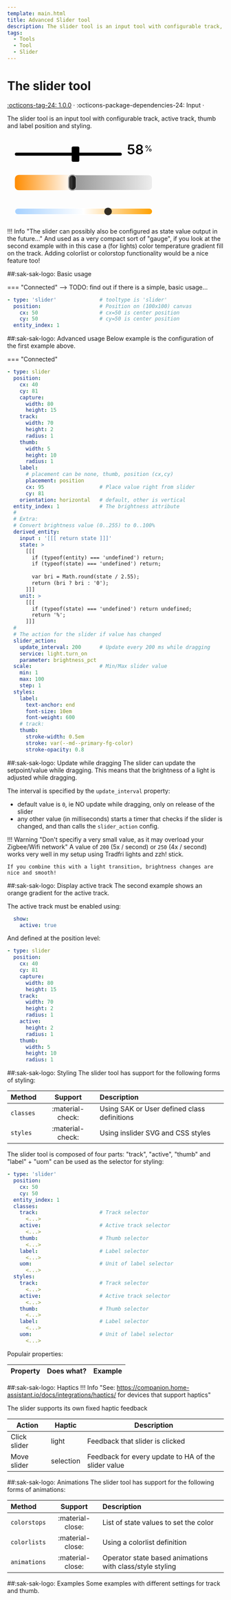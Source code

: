 ```yaml
---
template: main.html
title: Advanced Slider tool
description: The slider tool is an input tool with configurable track, active track, thumb and label position and styling.
tags:
  - Tools
  - Tool
  - Slider
---
```


[slider-tool support]: https://github.com/amoebelabs/swiss-army-knife-card/releases/

# The slider tool
[:octicons-tag-24: 1.0.0][slider-tool support] ·
:octicons-package-dependencies-24: Input ·

The slider tool is an input tool with configurable track, active track, thumb and label position and styling.

<svg viewBox="-200 75 450 75" xmlns="http://www.w3.org/2000/svg" width="400px">
  <g class="toolset__group-outer" style="transform-origin:center; transform-box:fill-box;" id="toolset-8qgsve32l" transform="rotate(0) scale(1, 1)">
    <svg style="overflow:visible;">
      <g class="toolset__group" transform="translate(0, 0)">
        <svg xmlns="http://www.w3.org/2000/svg" overflow="visible" pointer-events="all" id="rangeslider-hrqzz1i04">
          <rect id="rs-track" class="sak-slider__track" x="-180" y="120" width="280" height="8" rx="4" style="fill:var(--md-primary-fg-color--300);"></rect>
          <g id="rs-thumb-group" x="-50" y="104" style="transform:translate(18.787878787878782px, 0px)">
            <rect id="rs-thumb" class="sak-slider__thumb" x="-50" y="104" width="20" height="40" rx="4" style="stroke-width: 0.25em; stroke: var(--md-primary-fg-color--dark); fill: var(--md-primary-bg-color); stroke-opacity: 1;"></rect>
          </g>
          <text id="rs-label">
            <tspan data-placement="position" class="sak-slider__value" x="180" y="124" style="text-anchor: end; font-size: 2.5em; font-weight: 600;fill:var(--md-primary-fg-color--dark);">58</tspan>
            <tspan dx="-0.1em" dy="-0.35em" class="sak-slider__uom" style="font-size: 1.5em;fill:var(--md-primary-fg-color--dark);">
              %</tspan>
          </text>
        </svg>
      </g>
    </svg>
  </g>
</svg>

<svg viewBox="-200 75 450 75" xmlns="http://www.w3.org/2000/svg" width="400px">
  <defs>
    <linearGradient id="light-brightness-gradient" x1="1" x2="0">
      <stop stop-color="#eeeeee"/>
      <stop offset="1" stop-color="#555555"/>
    </linearGradient>
    <linearGradient id="light-brightness-gradient--orange" x1="1" x2="0">
      <stop stop-color="white"/>
      <stop offset="1" stop-color="darkorange"/>
    </linearGradient>
  </defs>
  <g class="toolset__group-outer" style="transform-origin:center; transform-box:fill-box;" id="toolset-atn0ynfcn" transform="rotate(0) scale(1, 1)">
    <svg style="overflow:visible;">
      <g class="toolset__group" transform="translate(0, 0)">
        <svg xmlns="http://www.w3.org/2000/svg" overflow="visible" style="touch-action:none; pointer-events:none;" id="rangeslider-gdwcswl8y">
          <rect id="rs-track" class="sak-slider__track" x="-180" y="104" width="360" height="40" rx="10" style="fill: url(#light-brightness-gradient); fill-opacity: 1; stroke-width: 0.1em; stroke: white; pointer-events: none;"></rect>
          <rect id="active-track" touch-action="none" class="sak-slider__active" x="-180" y="104" width="150.8080808080808" height="40" rx="10" style="fill: url(#light-brightness-gradient--orange); pointer-events: none;"></rect>
          <g id="rs-thumb-group" x="-10" y="104" style="transform:translate(-29.191919191919197px, 0px)">
            <g style="transform-origin:center;transform-box: fill-box;">
              <rect id="rs-thumb" class="sak-slider__thumb" x="-10" y="104" width="20" height="40" rx="10" style="stroke-width: 0.2em; stroke: darkgrey; stroke-opacity: 1; fill: var(--primary-text-color); fill-opacity: 0.8; pointer-events: none;"></rect>
            </g>
          </g>
        </svg>
      </g>
    </svg>
  </g>
</svg>
        
<svg viewBox="-200 75 450 75" width="400px" xmlns="http://www.w3.org/2000/svg" overflow="visible" pointer-events="all" id="rangeslider-qzbh29328">
  <defs>
    <linearGradient id="light-color-temperature-gradient" x1="1" x2="0">
      <stop stop-color="#ffa000"/>
      <stop offset=".5" stop-color="#fff"/>
      <stop offset="1" stop-color="#a6d1ff"/>
    </linearGradient>
  </defs>
  <rect id="rs-track" class="sak-slider__track" x="-180" y="116" width="360" height="16" rx="8" style="fill: url(#light-color-temperature-gradient); fill-opacity: 1; stroke-width: 0.1em; stroke: white;"></rect>
    <g id="rs-thumb-group" x="-10" y="114" style="transform: translate(64px, 0px);">
      <rect id="rs-thumb" class="sak-slider__thumb" x="-10" y="114" width="20" height="20" rx="10" style="stroke-width: 0.3em; stroke: var(--md-primary-bg-color); stroke-opacity: 1; fill: var(--md-primary-fg-color); fill-opacity: 0.8;"></rect>
    </g>
</svg>

!!! Info "The slider can possibly also be configured as state value output in the future..."
    And used as a very compact sort of "gauge", if you look at the second example with in this case a (for lights) color temperature gradient fill on the track.
    Adding colorlist or colorstop functionality would be a nice feature too!
    
##:sak-sak-logo: Basic usage

=== "Connected"
--> TODO: find out if there is a simple, basic usage...
```yaml linenums="1" hl_lines="1 6"
- type: 'slider'              # tooltype is 'slider'
  position:                   # Position on (100x100) canvas
    cx: 50                    # cx=50 is center position
    cy: 50                    # cy=50 is center position
  entity_index: 1
```

##:sak-sak-logo: Advanced usage
Below example is the configuration of the first example above.

=== "Connected"
```yaml title="From: view-sake2 (1st row, 1st card)" linenums="1" hl_lines="1"
- type: slider
  position:
    cx: 40
    cy: 81
    capture:
      width: 80
      height: 15
    track:
      width: 70
      height: 2
      radius: 1
    thumb:
      width: 5
      height: 10
      radius: 1
    label:
      # placement can be none, thumb, position (cx,cy)
      placement: position
      cx: 95                  # Place value right from slider
      cy: 81
    orientation: horizontal   # default, other is vertical
  entity_index: 1             # The brightness attribute
  #
  # Extra:
  # Convert brightness value (0..255) to 0..100%
  derived_entity:
    input : '[[[ return state ]]]'
    state: >
      [[[
        if (typeof(entity) === 'undefined') return;
        if (typeof(state) === 'undefined') return;
        
        var bri = Math.round(state / 2.55);
        return (bri ? bri : '0');
      ]]]
    unit: >
      [[[
        if (typeof(state) === 'undefined') return undefined;
        return '%';
      ]]]
  #
  # The action for the slider if value has changed
  slider_action:
    update_interval: 200      # Update every 200 ms while dragging
    service: light.turn_on
    parameter: brightness_pct
  scale:                      # Min/Max slider value
    min: 1
    max: 100
    step: 1
  styles:
    label:
      text-anchor: end
      font-size: 10em
      font-weight: 600
    # track:
    thumb:
      stroke-width: 0.5em
      stroke: var(--md--primary-fg-color)
      stroke-opacity: 0.8
```

##:sak-sak-logo: Update while dragging
The slider can update the setpoint/value while dragging. This means that the brightness of a light is adjusted while dragging.

The interval is specified by the `update_interval` property:

- default value is `0`, ie NO update while dragging, only on release of the slider
- any other value (in milliseconds) starts a timer that checks if the slider is changed, and than calls the `slider_action` config.

!!! Warning "Don't specifiy a very small value, as it may overload your Zigbee/Wifi network"
    A value of `200` (5x / second) or `250` (4x / second) works very well in my setup using Tradfri lights and zzh! stick.
    
    If you combine this with a light transition, brightness changes are nice and smooth!

##:sak-sak-logo: Display active track
The second example shows an orange gradient for the active track.

The active track must be enabled using:
```yaml linenums="1"
  show:
    active: true
```

And defined at the position level:
```yaml linenums="1" hl_lines="12-14"
- type: slider
  position:
    cx: 40
    cy: 81
    capture:
      width: 80
      height: 15
    track:
      width: 70
      height: 2
      radius: 1
    active:
      height: 2
      radius: 1
    thumb:
      width: 5
      height: 10
      radius: 1
```

##:sak-sak-logo: Styling
The slider tool has support for the following forms of styling:

| Method       | Support          | Description |
| :----------- | :--------------: | :-------------------- |
| `classes`    | :material-check: | Using SAK or User defined class definitions |
| `styles`     | :material-check: | Using inslider SVG and CSS styles |


The slider tool is composed of four parts: "track", "active", "thumb" and "label" + "uom" can be used as the selector for styling:
```yaml linenums="1" hl_lines="7 9 11 13 15 18 20 22 24 26"
- type: 'slider'
  position:
    cx: 50
    cy: 50
  entity_index: 1
  classes:
    track:                    # Track selector
      <...>
    active:                   # Active track selector
      <...>
    thumb:                    # Thumb selector
      <...>
    label:                    # Label selector
      <...>
    uom:                      # Unit of label selector
      <...>
  styles:
    track:                    # Track selector
      <...>
    active:                   # Active track selector
      <...>
    thumb:                    # Thumb selector
      <...>
    label:                    # Label selector
      <...>
    uom:                      # Unit of label selector
      <...>
```

Populair properties:

| Property      | Does what?         | Example                                                 |
| :------------- | :----------------- | :------------------------------------------------------ |

##:sak-sak-logo: Haptics
!!! Info "See: https://companion.home-assistant.io/docs/integrations/haptics/ for devices that support haptics"

The slider supports its own fixed haptic feedback

| Action | Haptic | Description |
| ------ | ------ | ----------- |
| Click slider | light | Feedback that slider is clicked |
| Move slider | selection | Feedback for every update to HA of the slider value |

##:sak-sak-logo: Animations
The slider tool has support for the following forms of animations:

| Method       | Support          | Description            |
| :----------- | :--------------: | :-------------------- |
| `colorstops` | :material-close: | List of state values to set the color |
| `colorlists` | :material-close: | Using a colorlist definition |
| `animations` | :material-close: | Operator state based animations with class/style styling |

##:sak-sak-logo: Examples
Some examples with different settings for track and thumb.



